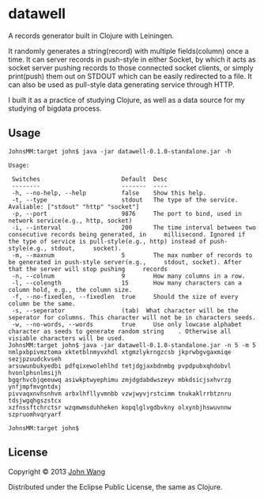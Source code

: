 # datawell

A records generator built in Clojure with Leiningen. 

It randomly generates a string(record) with multiple fields(column) once a time. It can server records in push-style in either Socket, by which it acts as socket server pushing records to those connected socket clients, or simply print(push) them out on STDOUT which can be easily redirected to a file. It can also be used as pull-style data generating service through HTTP. 

I built it as a practice of studying Clojure, as well as a data source for my studying of bigdata process.

## Usage
    
    JohnsMM:target john$ java -jar datawell-0.1.0-standalone.jar -h

    Usage:
    
     Switches                       Default  Desc 
     --------                       -------  ----                            
     -h, --no-help, --help          false    Show this help.
     -t, --type                     stdout   The type of the service. Avaliable: ["stdout" "http" "socket"] 
     -p, --port                     9876     The port to bind, used in network service(e.g., http, socket) 
     -i, --interval                 200      The time interval between two consecutive records being generated, in     millisecond. Ignored if the type of service is pull-style(e.g., http) instead of push-style(e.g., stdout,     socket). 
     -m, --maxnum                   5        The max number of records to be generated in push-style server(e.g.,     stdout, socket). After that the server will stop pushing     records                                                    
     -n, --colnum                   9        How many columns in a row.   
     -l, --colength                 15       How many characters can a column hold, e.g., the column size.
     -f, --no-fixedlen, --fixedlen  true     Should the size of every column be the same. 
     -s, --seperator                (tab)  What character will be the seperator for columns. This character will not be in characters seeds.                              
     -w, --no-words, --words        true     Use only lowcase alphabet character as seeds to generate random string    . Otherwise all visiable characters will be used.                                                                      
    JohnsMM:target john$ java -jar datawell-0.1.0-standalone.jar -n 5 -m 5
    nmlpxbpivmztoma xktetblnmyvxhdl xtgmzlykrngzcsb jkprwbgvgaxmiqe sezjpzuudckvseh
    arsuwunbukyedbi pdfqixewolehlhd tetjdgjaxbdnmbg pvpdpubxqhdobvl hvonlphsnlmsijh
    bgqrhvcbjqeeuwq asiwkptwyephimu zmjdgdabdwszeyv mbkdsicjsxhvrzg ynfjmpfmvgntdxj
    pivvaqxnvhsnhvm arbxlhfllyvmnbb vzwjwyvjrstcimm tnukaklrrbtznru tdsjwgqhgszstcx
    xzfnssftchrctsr wzqmwmsduhheken kopqlglvgdbvkny olxynbjhswuvnnw szpruomhvqryarf

    JohnsMM:target john$ 

## License

Copyright © 2013 [John Wang](http://wangjinquan.me "John Wang's Blog")

Distributed under the Eclipse Public License, the same as Clojure.
